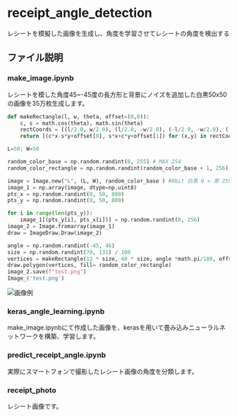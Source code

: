# receipt_angle_detection
レシートを模擬した画像を生成し、角度を学習させてレシートの角度を検出する

## ファイル説明

### make_image.ipynb

レシートを模した角度45~-45度の長方形と背景にノイズを追加した白黒50x50の画像を35万枚生成します。

```python
def makeRectangle(l, w, theta, offset=(0,0)):
    c, s = math.cos(theta), math.sin(theta)
    rectCoords = [(l/2.0, w/2.0), (l/2.0, -w/2.0), (-l/2.0, -w/2.0), (-l/2.0, w/2.0)]
    return [(c*x-s*y+offset[0], s*x+c*y+offset[1]) for (x,y) in rectCoords]

L=50; W=50

random_color_base = np.random.randint(0, 255) # MAX 254
random_color_rectangle = np.random.randint(random_color_base + 1, 256) #MAX 255 少なくともbaseカラーよりは白い

image = Image.new("L", (L, W), random_color_base ) #8bit 白黒 0 = 黒 255 = 白
image_1 = np.array(image, dtype=np.uint8)
pts_x = np.random.randint(0, 50, 800)
pts_y = np.random.randint(0, 50, 800)

for i in range(len(pts_y)):
    image_1[(pts_y[i], pts_x[i])] = np.random.randint(0, 256)
image_2 = Image.fromarray(image_1)
draw = ImageDraw.Draw(image_2)

angle = np.random.randint(-45, 46)
size = np.random.randint(70, 131) / 100
vertices = makeRectangle(12 * size, 40 * size, angle *math.pi/180, offset=(L/2, W/2))
draw.polygon(vertices, fill= random_color_rectangle)
image_2.save(f"test.png")
Image_('test.png')
```

![画像例](https://user-images.githubusercontent.com/65853436/94451461-62b57900-01e9-11eb-851e-1bed881b86c4.png)

### keras_angle_learning.ipynb

make_image.ipynbにて作成した画像を、kerasを用いて畳み込みニューラルネットワークを構築、学習します。

### predict_receipt_angle.ipynb

実際にスマートフォンで撮影したレシート画像の角度を分類します。

### receipt_photo

レシート画像です。
